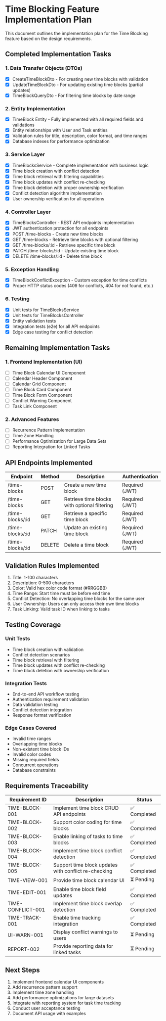 # Time Blocking Feature Implementation Plan

This document outlines the implementation plan for the Time Blocking feature based on the design requirements.

## Completed Implementation Tasks

### 1. Data Transfer Objects (DTOs)
- [x] CreateTimeBlockDto - For creating new time blocks with validation
- [x] UpdateTimeBlockDto - For updating existing time blocks (partial updates)
- [x] TimeBlockQueryDto - For filtering time blocks by date range

### 2. Entity Implementation
- [x] TimeBlock Entity - Fully implemented with all required fields and validations
- [x] Entity relationships with User and Task entities
- [x] Validation rules for title, description, color format, and time ranges
- [x] Database indexes for performance optimization

### 3. Service Layer
- [x] TimeBlocksService - Complete implementation with business logic
- [x] Time block creation with conflict detection
- [x] Time block retrieval with filtering capabilities
- [x] Time block updates with conflict re-checking
- [x] Time block deletion with proper ownership verification
- [x] Conflict detection algorithm implementation
- [x] User ownership verification for all operations

### 4. Controller Layer
- [x] TimeBlocksController - REST API endpoints implementation
- [x] JWT authentication protection for all endpoints
- [x] POST /time-blocks - Create new time blocks
- [x] GET /time-blocks - Retrieve time blocks with optional filtering
- [x] GET /time-blocks/:id - Retrieve specific time block
- [x] PATCH /time-blocks/:id - Update existing time block
- [x] DELETE /time-blocks/:id - Delete time block

### 5. Exception Handling
- [x] TimeBlockConflictException - Custom exception for time conflicts
- [x] Proper HTTP status codes (409 for conflicts, 404 for not found, etc.)

### 6. Testing
- [x] Unit tests for TimeBlocksService
- [x] Unit tests for TimeBlocksController
- [x] Entity validation tests
- [x] Integration tests (e2e) for all API endpoints
- [x] Edge case testing for conflict detection

## Remaining Implementation Tasks

### 1. Frontend Implementation (UI)
- [ ] Time Block Calendar UI Component
- [ ] Calendar Header Component
- [ ] Calendar Grid Component
- [ ] Time Block Card Component
- [ ] Time Block Form Component
- [ ] Conflict Warning Component
- [ ] Task Link Component

### 2. Advanced Features
- [ ] Recurrence Pattern Implementation
- [ ] Time Zone Handling
- [ ] Performance Optimization for Large Data Sets
- [ ] Reporting Integration for Linked Tasks

## API Endpoints Implemented

| Endpoint | Method | Description | Authentication |
|----------|--------|-------------|----------------|
| /time-blocks | POST | Create a new time block | Required (JWT) |
| /time-blocks | GET | Retrieve time blocks with optional filtering | Required (JWT) |
| /time-blocks/:id | GET | Retrieve a specific time block | Required (JWT) |
| /time-blocks/:id | PATCH | Update an existing time block | Required (JWT) |
| /time-blocks/:id | DELETE | Delete a time block | Required (JWT) |

## Validation Rules Implemented

1. Title: 1-100 characters
2. Description: 0-500 characters
3. Color: Valid hex color code format (#RRGGBB)
4. Time Range: Start time must be before end time
5. Conflict Detection: No overlapping time blocks for the same user
6. User Ownership: Users can only access their own time blocks
7. Task Linking: Valid task ID when linking to tasks

## Testing Coverage

### Unit Tests
- Time block creation with validation
- Conflict detection scenarios
- Time block retrieval with filtering
- Time block updates with conflict re-checking
- Time block deletion with ownership verification

### Integration Tests
- End-to-end API workflow testing
- Authentication requirement validation
- Data validation testing
- Conflict detection integration
- Response format verification

### Edge Cases Covered
- Invalid time ranges
- Overlapping time blocks
- Non-existent time block IDs
- Invalid color codes
- Missing required fields
- Concurrent operations
- Database constraints

## Requirements Traceability

| Requirement ID | Description | Status |
|----------------|-------------|--------|
| TIME-BLOCK-001 | Implement time block CRUD API endpoints | ✅ Completed |
| TIME-BLOCK-002 | Support color coding for time blocks | ✅ Completed |
| TIME-BLOCK-003 | Enable linking of tasks to time blocks | ✅ Completed |
| TIME-BLOCK-004 | Implement time block conflict detection | ✅ Completed |
| TIME-BLOCK-005 | Support time block updates with conflict re-checking | ✅ Completed |
| TIME-VIEW-001 | Provide time block calendar UI | ⏳ Pending |
| TIME-EDIT-001 | Enable time block field updates | ✅ Completed |
| TIME-CONFLICT-001 | Implement time block overlap detection | ✅ Completed |
| TIME-TRACK-001 | Enable time tracking integration | ✅ Completed |
| UI-WARN-001 | Display conflict warnings to users | ⏳ Pending |
| REPORT-002 | Provide reporting data for linked tasks | ⏳ Pending |

## Next Steps

1. Implement frontend calendar UI components
2. Add recurrence pattern support
3. Implement time zone handling
4. Add performance optimizations for large datasets
5. Integrate with reporting system for task time tracking
6. Conduct user acceptance testing
7. Document API usage with examples